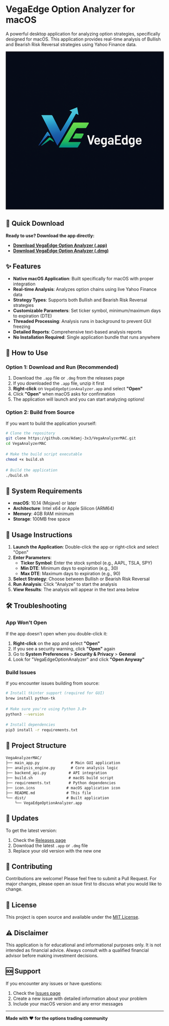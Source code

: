 # VegaEdge Option Analyzer for macOS

A powerful desktop application for analyzing option strategies, specifically designed for macOS. This application provides real-time analysis of Bullish and Bearish Risk Reversal strategies using Yahoo Finance data.

![VegaEdge Option Analyzer](vegaedge_logo.png)

## 🚀 Quick Download

**Ready to use? Download the app directly:**

- **[Download VegaEdge Option Analyzer (.app)](https://github.com/Adamj-3x3/VegaAnalyzerMAC/releases/latest/download/VegaEdgeOptionAnalyzer.app.zip)**
- **[Download VegaEdge Option Analyzer (.dmg)](https://github.com/Adamj-3x3/VegaAnalyzerMAC/releases/latest/download/VegaEdgeOptionAnalyzer.dmg)**

## ✨ Features

- **Native macOS Application**: Built specifically for macOS with proper integration
- **Real-time Analysis**: Analyzes option chains using live Yahoo Finance data
- **Strategy Types**: Supports both Bullish and Bearish Risk Reversal strategies
- **Customizable Parameters**: Set ticker symbol, minimum/maximum days to expiration (DTE)
- **Threaded Processing**: Analysis runs in background to prevent GUI freezing
- **Detailed Reports**: Comprehensive text-based analysis reports
- **No Installation Required**: Single application bundle that runs anywhere

## 📱 How to Use

### Option 1: Download and Run (Recommended)
1. Download the `.app` file or `.dmg` from the releases page
2. If you downloaded the `.app` file, unzip it first
3. **Right-click** on `VegaEdgeOptionAnalyzer.app` and select **"Open"**
4. Click **"Open"** when macOS asks for confirmation
5. The application will launch and you can start analyzing options!

### Option 2: Build from Source
If you want to build the application yourself:

```bash
# Clone the repository
git clone https://github.com/Adamj-3x3/VegaAnalyzerMAC.git
cd VegaAnalyzerMAC

# Make the build script executable
chmod +x build.sh

# Build the application
./build.sh
```

## 🔧 System Requirements

- **macOS**: 10.14 (Mojave) or later
- **Architecture**: Intel x64 or Apple Silicon (ARM64)
- **Memory**: 4GB RAM minimum
- **Storage**: 100MB free space

## 📖 Usage Instructions

1. **Launch the Application**: Double-click the app or right-click and select "Open"
2. **Enter Parameters**:
   - **Ticker Symbol**: Enter the stock symbol (e.g., AAPL, TSLA, SPY)
   - **Min DTE**: Minimum days to expiration (e.g., 30)
   - **Max DTE**: Maximum days to expiration (e.g., 90)
3. **Select Strategy**: Choose between Bullish or Bearish Risk Reversal
4. **Run Analysis**: Click "Analyze" to start the analysis
5. **View Results**: The analysis will appear in the text area below

## 🛠️ Troubleshooting

### App Won't Open
If the app doesn't open when you double-click it:

1. **Right-click** on the app and select **"Open"**
2. If you see a security warning, click **"Open"** again
3. Go to **System Preferences** > **Security & Privacy** > **General**
4. Look for "VegaEdgeOptionAnalyzer" and click **"Open Anyway"**

### Build Issues
If you encounter issues building from source:

```bash
# Install tkinter support (required for GUI)
brew install python-tk

# Make sure you're using Python 3.8+
python3 --version

# Install dependencies
pip3 install -r requirements.txt
```

## 📁 Project Structure

```
VegaAnalyzerMAC/
├── main_app.py              # Main GUI application
├── analysis_engine.py       # Core analysis logic
├── backend_api.py          # API integration
├── build.sh                # macOS build script
├── requirements.txt        # Python dependencies
├── icon.icns              # macOS application icon
├── README.md              # This file
└── dist/                  # Built application
    └── VegaEdgeOptionAnalyzer.app
```

## 🔄 Updates

To get the latest version:
1. Check the [Releases page](https://github.com/Adamj-3x3/VegaAnalyzerMAC/releases)
2. Download the latest `.app` or `.dmg` file
3. Replace your old version with the new one

## 🤝 Contributing

Contributions are welcome! Please feel free to submit a Pull Request. For major changes, please open an issue first to discuss what you would like to change.

## 📄 License

This project is open source and available under the [MIT License](LICENSE).

## ⚠️ Disclaimer

This application is for educational and informational purposes only. It is not intended as financial advice. Always consult with a qualified financial advisor before making investment decisions.

## 🆘 Support

If you encounter any issues or have questions:
1. Check the [Issues page](https://github.com/Adamj-3x3/VegaAnalyzerMAC/issues)
2. Create a new issue with detailed information about your problem
3. Include your macOS version and any error messages

---

**Made with ❤️ for the options trading community**